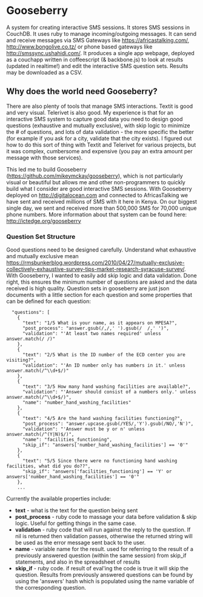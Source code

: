 # Gooseberry

A system for creating interactive SMS sessions. It stores SMS sessions in CouchDB. It uses ruby to manage incoming/outgoing messages. It can send and receive messages via SMS Gateways like https://africastalking.com/, http://www.bongolive.co.tz/ or phone based gateways like http://smssync.ushahidi.com/. It produces a single app webpage, deployed as a couchapp written in coffeescript (& backbone.js) to look at results (updated in realtime!) and edit the interactive SMS question sets. Results may be downloaded as a CSV.

## Why does the world need Gooseberry?

There are also plenty of tools that manage SMS interactions. Textit is good and very visual. Telerivet is also good. My experience is that for an interactive SMS system to capture good data you need to design good questions (exhaustive and mutually exclusive), with skip logic to minimize the # of questions, and lots of data validation - the more specific the better (for example if you ask for a city, validate that the city exists). I figured out how to do this sort of thing with Textit and Telerivet for various projects, but it was complex, cumbersome and expensive (you pay an extra amount per message with those services). 

This led me to build Gooseberry (https://github.com/mikeymckay/gooseberry), which is not particularly visual or beautiful but allows me and other non-programmers to quickly build what I consider are good interactive SMS sessions. With Gooseberry deployed on http://digitalocean.com and connected to AfricasTalking we have sent and received millions of SMS with it here in Kenya. On our biggest single day, we sent and received more than 500,000 SMS for 70,000 unique phone numbers. More information about that system can be found here: http://ictedge.org/gooseberry

### Question Set Structure

Good questions need to be designed carefully. Understand what exhaustive and mutually exclusive mean https://rmsbunkerblog.wordpress.com/2010/04/27/mutually-exclusive-collectively-exhaustive-survey-tips-market-research-syracuse-survey/. With Gooseberry, I wanted to easily add skip logic and data validation. Done right, this ensures the minimum number of questions are asked and the data received is high quality. Question sets in gooseberry are just json documents with a little section for each question and some properties that can be defined for each question:

```
  "questions": [
    {
      "text": "1/5 What is your name, as it appears on MPESA?",
      "post_process": "answer.gsub(/,/,' ').gsub(/  /,' ')",
      "validation": "'At least two names required' unless answer.match(/ /)"
    },
    {
      "text": "2/5 What is the ID number of the ECD center you are visiting?",
      "validation": "'An ID number only has numbers in it.' unless answer.match(/^\\d+$/)"
    },
    {
      "text": "3/5 How many hand washing facilities are available?",
      "validation": "'Answer should consist of a numbers only.' unless answer.match(/^\\d+$/)",
      "name": "number_hand_washing_facilities"
    },
    {
      "text": "4/5 Are the hand washing facilities functioning?",
      "post_process": "answer.upcase.gsub(/YES/,'Y').gsub(/NO/,'N')",
      "validation": "'Answer must be y or n' unless answer.match(/^(Y|N)$/)",
      "name": "facilities_functioning",
      "skip_if": "answers['number_hand_washing_facilities'] == '0'"
    },
    {
      "text": "5/5 Since there were no functioning hand washing facilities, what did you do??",
      "skip_if": "answers['facilities_functioning'] == 'Y' or answers['number_hand_washing_facilities'] == '0'"
    },
    ...
```
Currently the available properties include:

* **text** - what is the text for the question being sent
* **post_process** - ruby code to massage your data before validation & skip logic. Useful for getting things in the same case.
* **validation** - ruby code that will run against the reply to the question. If nil is returned then validation passes, otherwise the returned string will be used as the error message sent back to the user.
* **name** - variable name for the result. used for referring to the result of a previously answered question (within the same session) from skip_if statements, and also in the spreadsheet of results
* **skip_if** - ruby code. if result of eval'ing the code is true it will skip the question. Results from previously answered questions can be found by using the 'answers' hash which is populated using the name variable of the corresponding question.
